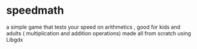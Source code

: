 # speedmath
a simple game that tests your speed on arithmetics , good for kids and adults ( multiplication and addition operations) made all from scratch using Libgdx 

